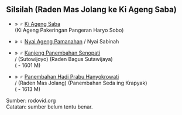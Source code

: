## Silsilah (Raden Mas Jolang ke Ki Ageng Saba)

*	» ♂ [Ki Ageng Saba][70422]
	<br/>(Ki Ageng Pakeringan Pangeran Haryo Sobo)

*	» ♀ [Nyai Ageng Pamanahan][70421] / Nyai Sabinah

*	» ♂ [Kanjeng Panembahan Senopati][25699]
	<br/>/ (Sutowijoyo) (Raden Bagus Sutawijaya)
	<br/>( - 1601 M)

*	» ♂ [Panembahan Hadi Prabu Hanyokrowati][26063]
	<br/>/ (Raden Mas Jolang) (Panembahan Seda ing Krapyak)
	<br/>( - 1613 M)

Sumber: rodovid.org<br/>
Catatan: sumber belum tentu benar.

[70422]: http://id.rodovid.org/wk/Orang:70422
[70421]: http://id.rodovid.org/wk/Orang:70421

[25699]: http://id.rodovid.org/wk/Orang:25699
[26063]: http://id.rodovid.org/wk/Orang:26063
